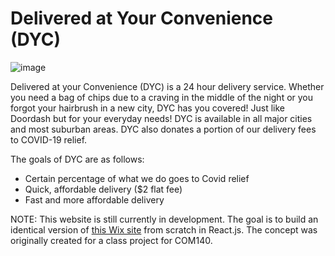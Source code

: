 # Delivered at Your Convenience (DYC)

![image](https://user-images.githubusercontent.com/88569965/226067370-0773c8e0-cd07-4e05-9726-e153d3abd8f5.png)


Delivered at your Convenience (DYC) is a 24 hour delivery service. Whether you need a bag of chips due to a craving in the middle of the night or you forgot your hairbrush in a new city, DYC has you covered! Just like Doordash but for your everyday needs! DYC is available in all major cities and most suburban areas. DYC also donates a portion of our delivery fees to COVID-19 relief.


The goals of DYC are as follows:
- Certain percentage of what we do goes to Covid relief
- Quick, affordable delivery ($2 flat fee)
- Fast and more affordable delivery


NOTE: This website is still currently in development. The goal is to build an identical version of [this Wix site](https://jnelson209.wixsite.com/shopdyc) from scratch in React.js. The concept was originally created for a class project for COM140.
